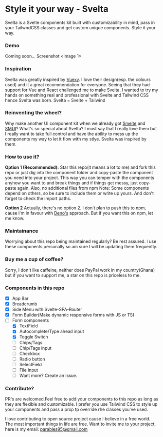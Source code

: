# Style it your way - Svelta
Svelta is a Svelte components kit built with customizability in mind, pass in your TailwndCSS classes and get custom unique components. Style it your way.

### Demo
Coming soon...
Screenshot
<image 1>

### Inspiration
Svelta was greatly inspired by [Vuexy](https://pixinvent.com/demo/vuexy-vuejs-admin-dashboard-template/landing/).  I love their design(esp. the colours used) and it a great recommendation for everyone. Seeing that they had support for Vue and React challenged me to make Svelta. I wanted to try my hands on something real and professional with Svelte and Tailwind CSS hence Svelta was born. Svelta = Svelte + Tailwind

### Reinventing the wheel?
Why make another UI component kit when we already got [Smelte](https://smeltejs.com/) and [SMUI](https://sveltematerialui.com/)? What's so special about Svelta?
I must say that I really love them but I really want to take full control and have the ability to mess up the components my way to let it flow with my stlye. Svelta was inspired by them.

### How to use it?
**Option 1 (Recommended):** Star this repo(it means a lot to me) and fork this repo or just dig into the component folder and copy-paste the component you need into your project. This way you can temper with the components anyhow you want to and break things and if things get messy, just copy-paste again. Also, no additional files from npm
Note: Some components depend on others, so be sure to include them or write up yours. And don't forget to check the import paths.


**Option 2** Actually, there's no option 2. I don't plan to push this to npm, cause I'm in favour with [Deno's](https://deno.land/) approach. But if you want this on npm, let me know.

### Maintainance
Worrying about this repo being maintained regularly? Be rest assured. I use these components personally so am sure I will be updating them frequently.

### Buy me a cup of coffee?
Sorry, I don't like caffeine, neither does PayPal work in my country(Ghana) but if you want to support me, a star on this repo is priceless to me.

### Components in this repo
- [x] App Bar
- [x] Breadcrumb
- [x] Side Menu with Svelte-SPA-Router
- [x] Form Builder(Make dynamic responsive forms with JS or TS)
- [ ] Form components
   - [x] TextField   
   - [x]  Autocomplete/Type ahead input
   - [x] Toggle Switch
   - [ ] Chips/Tags
   - [ ]  Chip/Tags input
   - [ ]  Checkbox
   - [ ]  Radio button
   - [ ]  SelectField
   - [ ]  File input
   - [ ] Want more? Create an issue.
   
### Contribute?
PR's are welcomed.Feel free to add your components to this repo as long as they are flexible and customizable. I prefer you use Tailwind CSS to style up your components and pass a prop tp override rhe classes you've used. 


I love contributing to open source project cause I believe in a free world. The most important things in life are free. Want to invite me to your project, here is my email: parables95@gmail.com

